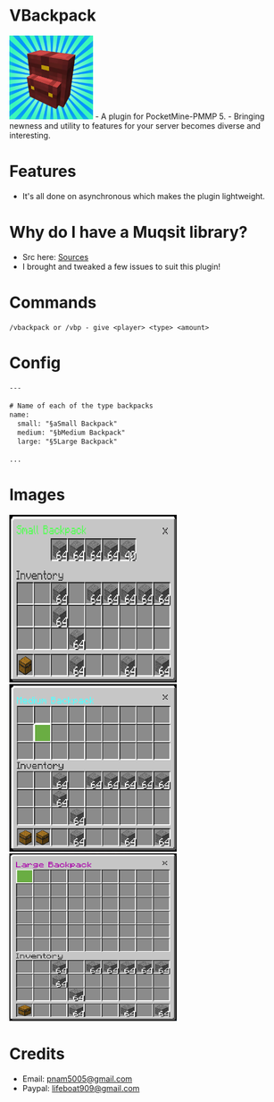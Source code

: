 # VBackpack
<img src="https://github.com/VennDev/VBackpack/blob/main/icon.png" alt="VBackpack" height="150" width="150" />
- A plugin for PocketMine-PMMP 5.
- Bringing newness and utility to features for your server becomes diverse and interesting.

# Features
- It's all done on asynchronous which makes the plugin lightweight.

# Why do I have a Muqsit library?
- Src here: [Sources](https://github.com/Muqsit/InvMenu)
- I brought and tweaked a few issues to suit this plugin!

# Commands
```
/vbackpack or /vbp - give <player> <type> <amount>
```

# Config
```config
---

# Name of each of the type backpacks
name:
  small: "§aSmall Backpack"
  medium: "§bMedium Backpack"
  large: "§5Large Backpack"

...
```

# Images
<img src="https://github.com/VennDev/VBackpack/blob/main/images/small.png" alt="VBackpack" height="300" width="300" />
<img src="https://github.com/VennDev/VBackpack/blob/main/images/medium.png" alt="VBackpack" height="300" width="300" />
<img src="https://github.com/VennDev/VBackpack/blob/main/images/large.png" alt="VBackpack" height="300" width="300" />

# Credits
- Email: pnam5005@gmail.com
- Paypal: lifeboat909@gmail.com
